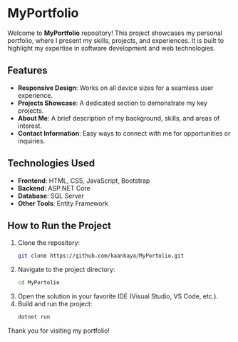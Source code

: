 # MyPortfolio

Welcome to **MyPortfolio** repository! This project showcases my personal portfolio, where I present my skills, projects, and experiences. It is built to highlight my expertise in software development and web technologies.

## Features

- **Responsive Design**: Works on all device sizes for a seamless user experience.
- **Projects Showcase**: A dedicated section to demonstrate my key projects.
- **About Me**: A brief description of my background, skills, and areas of interest.
- **Contact Information**: Easy ways to connect with me for opportunities or inquiries.

## Technologies Used

- **Frontend**: HTML, CSS, JavaScript, Bootstrap
- **Backend**: ASP.NET Core 
- **Database**: SQL Server
- **Other Tools**: Entity Framework

## How to Run the Project

1. Clone the repository:
    ```bash
    git clone https://github.com/kaankaya/MyPortolio.git
    ```
2. Navigate to the project directory:
    ```bash
    cd MyPortolio
    ```
3. Open the solution in your favorite IDE (Visual Studio, VS Code, etc.).
4. Build and run the project:
    ```bash
    dotnet run
    ```

Thank you for visiting my portfolio!
